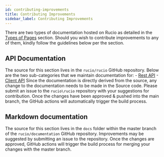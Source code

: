```yaml
---
id: contributing-improvements
title: Contributing Improvements
sidebar_label: Contributing Improvements
---
```


There are two types of documentation hosted on Rucio as detailed
in the [Types of Pages](page-types) section. Should you wish to
contribute improvements to any of them, kindly follow the
guidelines below per the section.

## API Documentation

The source for this section lives in the ``rucio/rucio`` GitHub
repository. Below are the two sub-categories that we maintain
documentation for:
    - [Rest API](https://github.com/rucio/rucio/tree/master/lib/rucio/web/rest/flaskapi/v1)
    - [Client API](https://github.com/rucio/rucio/tree/master/lib/rucio/client)
Since the documentation is directly derived from the source, any
change to the documentation needs to be made in the Source code.
Please submit an issue to the ``rucio\rucio`` repository with your
suggestions for contribution. Once the changes have been approved &
pushed into the main branch, the GitHub actions will automatically
trigger the build process.

## Markdown documentation

The source for this section lives in the ``docs`` folder within the 
master branch of the ``rucio/documentation`` GitHub repository. Improvements 
may be suggested by submitting an issue to the repository. Once the changes
are approved, GitHub actions will trigger the build process
for merging your changes with the master branch.
